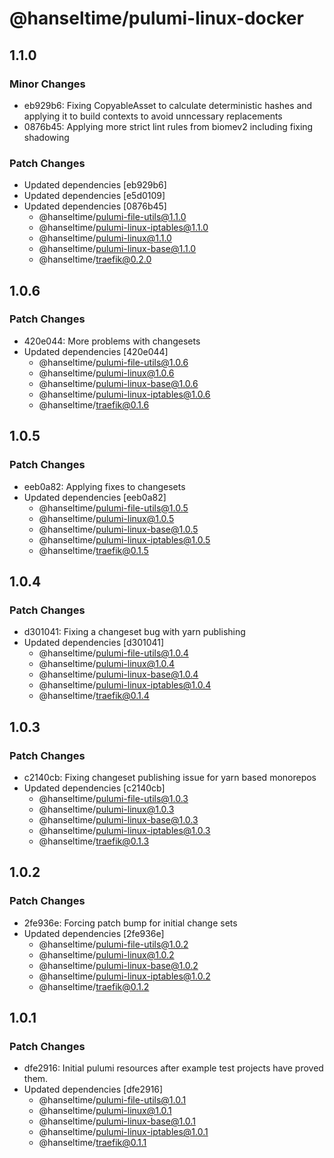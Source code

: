 # @hanseltime/pulumi-linux-docker

## 1.1.0

### Minor Changes

- eb929b6: Fixing CopyableAsset to calculate deterministic hashes and applying it to build contexts to avoid unncessary replacements
- 0876b45: Applying more strict lint rules from biomev2 including fixing shadowing

### Patch Changes

- Updated dependencies [eb929b6]
- Updated dependencies [e5d0109]
- Updated dependencies [0876b45]
  - @hanseltime/pulumi-file-utils@1.1.0
  - @hanseltime/pulumi-linux-iptables@1.1.0
  - @hanseltime/pulumi-linux@1.1.0
  - @hanseltime/pulumi-linux-base@1.1.0
  - @hanseltime/traefik@0.2.0

## 1.0.6

### Patch Changes

- 420e044: More problems with changesets
- Updated dependencies [420e044]
  - @hanseltime/pulumi-file-utils@1.0.6
  - @hanseltime/pulumi-linux@1.0.6
  - @hanseltime/pulumi-linux-base@1.0.6
  - @hanseltime/pulumi-linux-iptables@1.0.6
  - @hanseltime/traefik@0.1.6

## 1.0.5

### Patch Changes

- eeb0a82: Applying fixes to changesets
- Updated dependencies [eeb0a82]
  - @hanseltime/pulumi-file-utils@1.0.5
  - @hanseltime/pulumi-linux@1.0.5
  - @hanseltime/pulumi-linux-base@1.0.5
  - @hanseltime/pulumi-linux-iptables@1.0.5
  - @hanseltime/traefik@0.1.5

## 1.0.4

### Patch Changes

- d301041: Fixing a changeset bug with yarn publishing
- Updated dependencies [d301041]
  - @hanseltime/pulumi-file-utils@1.0.4
  - @hanseltime/pulumi-linux@1.0.4
  - @hanseltime/pulumi-linux-base@1.0.4
  - @hanseltime/pulumi-linux-iptables@1.0.4
  - @hanseltime/traefik@0.1.4

## 1.0.3

### Patch Changes

- c2140cb: Fixing changeset publishing issue for yarn based monorepos
- Updated dependencies [c2140cb]
  - @hanseltime/pulumi-file-utils@1.0.3
  - @hanseltime/pulumi-linux@1.0.3
  - @hanseltime/pulumi-linux-base@1.0.3
  - @hanseltime/pulumi-linux-iptables@1.0.3
  - @hanseltime/traefik@0.1.3

## 1.0.2

### Patch Changes

- 2fe936e: Forcing patch bump for initial change sets
- Updated dependencies [2fe936e]
  - @hanseltime/pulumi-file-utils@1.0.2
  - @hanseltime/pulumi-linux@1.0.2
  - @hanseltime/pulumi-linux-base@1.0.2
  - @hanseltime/pulumi-linux-iptables@1.0.2
  - @hanseltime/traefik@0.1.2

## 1.0.1

### Patch Changes

- dfe2916: Initial pulumi resources after example test projects have proved them.
- Updated dependencies [dfe2916]
  - @hanseltime/pulumi-file-utils@1.0.1
  - @hanseltime/pulumi-linux@1.0.1
  - @hanseltime/pulumi-linux-base@1.0.1
  - @hanseltime/pulumi-linux-iptables@1.0.1
  - @hanseltime/traefik@0.1.1

